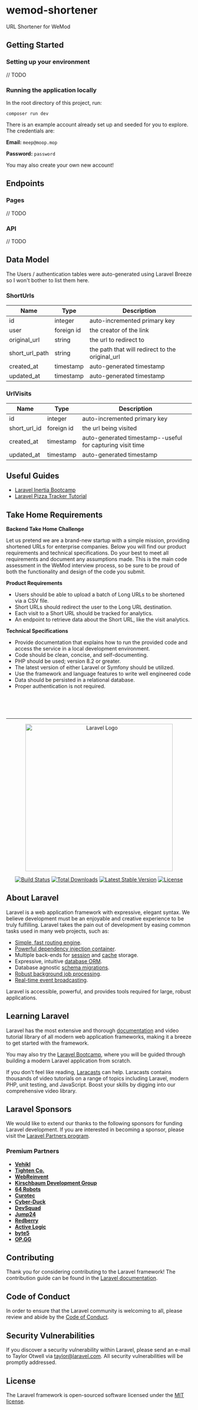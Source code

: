 # wemod-shortener
URL Shortener for WeMod

## Getting Started

### Setting up your environment

// TODO

### Running the application locally

In the root directory of this project, run:
```
composer run dev
```

There is an example account already set up and seeded for you to explore. The credentials are:

**Email:** `meep@moop.mop`

**Password:** `password`

You may also create your own new account!

## Endpoints

### Pages

// TODO

### API

// TODO

## Data Model

The Users / authentication tables were auto-generated using Laravel Breeze so I won't bother to list them here.

### ShortUrls
| Name | Type | Description |
| ---- | ---- | ----------- |
| id   | integer | auto-incremented primary key |
| user | foreign id | the creator of the link |
| original_url | string | the url to redirect to |
| short_url_path | string | the path that will redirect to the original_url |
| created_at | timestamp | auto-generated timestamp |
| updated_at | timestamp | auto-generated timestamp |

### UrlVisits
| Name | Type | Description |
| ---- | ---- | ----------- |
| id   | integer | auto-incremented primary key |
| short_url_id | foreign id | the url being visited |
| created_at | timestamp | auto-generated timestamp--useful for capturing visit time |
| updated_at | timestamp | auto-generated timestamp |

## Useful Guides
- [Laravel Inertia Bootcamp](https://bootcamp.laravel.com/inertia/installation)
- [Laravel Pizza Tracker Tutorial](https://www.youtube.com/watch?v=hWFP9DeB7KA&t=1637s)

## Take Home Requirements

**Backend Take Home Challenge**

Let us pretend we are a brand-new startup with a simple mission, providing shortened URLs for enterprise companies. Below you will find our product requirements and technical specifications. Do your best to meet all requirements and document any assumptions made. This is the main code assessment in the WeMod interview process, so be sure to be proud of both the functionality and design of the code you submit.

**Product Requirements**

- Users should be able to upload a batch of Long URLs to be shortened via a CSV file.
- Short URLs should redirect the user to the Long URL destination.
- Each visit to a Short URL should be tracked for analytics.
- An endpoint to retrieve data about the Short URL, like the visit analytics.

**Technical Specifications**

- Provide documentation that explains how to run the provided code and access the service in a local development environment.
- Code should be clean, concise, and self-documenting.
- PHP should be used; version 8.2 or greater.
- The latest version of either Laravel or Symfony should be utilized.
- Use the framework and language features to write well engineered code
- Data should be persisted in a relational database.
- Proper authentication is not required.


<br><br><br>

---

<p align="center"><a href="https://laravel.com" target="_blank"><img src="https://raw.githubusercontent.com/laravel/art/master/logo-lockup/5%20SVG/2%20CMYK/1%20Full%20Color/laravel-logolockup-cmyk-red.svg" width="400" alt="Laravel Logo"></a></p>

<p align="center">
<a href="https://github.com/laravel/framework/actions"><img src="https://github.com/laravel/framework/workflows/tests/badge.svg" alt="Build Status"></a>
<a href="https://packagist.org/packages/laravel/framework"><img src="https://img.shields.io/packagist/dt/laravel/framework" alt="Total Downloads"></a>
<a href="https://packagist.org/packages/laravel/framework"><img src="https://img.shields.io/packagist/v/laravel/framework" alt="Latest Stable Version"></a>
<a href="https://packagist.org/packages/laravel/framework"><img src="https://img.shields.io/packagist/l/laravel/framework" alt="License"></a>
</p>

## About Laravel

Laravel is a web application framework with expressive, elegant syntax. We believe development must be an enjoyable and creative experience to be truly fulfilling. Laravel takes the pain out of development by easing common tasks used in many web projects, such as:

- [Simple, fast routing engine](https://laravel.com/docs/routing).
- [Powerful dependency injection container](https://laravel.com/docs/container).
- Multiple back-ends for [session](https://laravel.com/docs/session) and [cache](https://laravel.com/docs/cache) storage.
- Expressive, intuitive [database ORM](https://laravel.com/docs/eloquent).
- Database agnostic [schema migrations](https://laravel.com/docs/migrations).
- [Robust background job processing](https://laravel.com/docs/queues).
- [Real-time event broadcasting](https://laravel.com/docs/broadcasting).

Laravel is accessible, powerful, and provides tools required for large, robust applications.

## Learning Laravel

Laravel has the most extensive and thorough [documentation](https://laravel.com/docs) and video tutorial library of all modern web application frameworks, making it a breeze to get started with the framework.

You may also try the [Laravel Bootcamp](https://bootcamp.laravel.com), where you will be guided through building a modern Laravel application from scratch.

If you don't feel like reading, [Laracasts](https://laracasts.com) can help. Laracasts contains thousands of video tutorials on a range of topics including Laravel, modern PHP, unit testing, and JavaScript. Boost your skills by digging into our comprehensive video library.

## Laravel Sponsors

We would like to extend our thanks to the following sponsors for funding Laravel development. If you are interested in becoming a sponsor, please visit the [Laravel Partners program](https://partners.laravel.com).

### Premium Partners

- **[Vehikl](https://vehikl.com/)**
- **[Tighten Co.](https://tighten.co)**
- **[WebReinvent](https://webreinvent.com/)**
- **[Kirschbaum Development Group](https://kirschbaumdevelopment.com)**
- **[64 Robots](https://64robots.com)**
- **[Curotec](https://www.curotec.com/services/technologies/laravel/)**
- **[Cyber-Duck](https://cyber-duck.co.uk)**
- **[DevSquad](https://devsquad.com/hire-laravel-developers)**
- **[Jump24](https://jump24.co.uk)**
- **[Redberry](https://redberry.international/laravel/)**
- **[Active Logic](https://activelogic.com)**
- **[byte5](https://byte5.de)**
- **[OP.GG](https://op.gg)**

## Contributing

Thank you for considering contributing to the Laravel framework! The contribution guide can be found in the [Laravel documentation](https://laravel.com/docs/contributions).

## Code of Conduct

In order to ensure that the Laravel community is welcoming to all, please review and abide by the [Code of Conduct](https://laravel.com/docs/contributions#code-of-conduct).

## Security Vulnerabilities

If you discover a security vulnerability within Laravel, please send an e-mail to Taylor Otwell via [taylor@laravel.com](mailto:taylor@laravel.com). All security vulnerabilities will be promptly addressed.

## License

The Laravel framework is open-sourced software licensed under the [MIT license](https://opensource.org/licenses/MIT).
